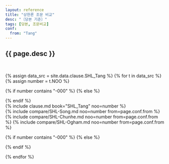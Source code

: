 ```yaml
---
layout: reference
title: "상한론 조문 비교"
desc: "〔당본 기준〕"
tags: [당본, 조문비교]
conf:
  from: "Tang"
---
```


{{ page.desc }}
--------------------

<br>

{% assign data_src = site.data.clause.SHL_Tang %}
{% for t in data_src %}
{% assign number = t.NOO %}

{% if number contains "-000" %}
{% else %}
<div id="{{number}}" class="compare-set">
{% endif %}

<div class="origin" markdown="1">
{% include clause.md book="SHL_Tang" noo=number %}
</div>

<div class="compared" markdown="1">
{% include compare/SHL-Song.md noo=number from=page.conf.from %}
{% include compare/SHL-Chunhe.md noo=number from=page.conf.from %}
{% include compare/SHL-Ogham.md noo=number from=page.conf.from %}
</div>

{% if number contains "-000" %}
{% else %}
</div>
{% endif %}

{% endfor %}

